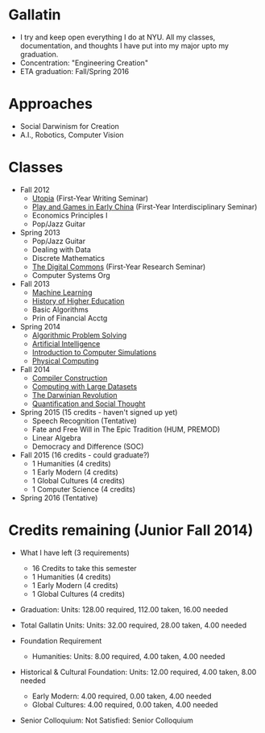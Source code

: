 Gallatin
========

- I try and keep open everything I do at NYU. All my classes, documentation, and thoughts I have put into my major upto my graduation.
- Concentration: "Engineering Creation"
- ETA graduation: Fall/Spring 2016

# Approaches

- Social Darwinism for Creation
- A.I., Robotics, Computer Vision

# Classes

- Fall 2012
	- [Utopia](https://github.com/AbhiAgarwal/gallatin/tree/master/Classes/Utopia) (First-Year Writing Seminar)
	- [Play and Games in Early China](https://github.com/AbhiAgarwal/gallatin/tree/master/Classes/Play%20and%20Games%20in%20Early%20China) (First-Year Interdisciplinary Seminar)
	- Economics Principles I
	- Pop/Jazz Guitar
- Spring 2013
	- Pop/Jazz Guitar
	- Dealing with Data
	- Discrete Mathematics
	- [The Digital Commons](https://github.com/AbhiAgarwal/gallatin/tree/master/Classes/Digital%20Commons) (First-Year Research Seminar)
	- Computer Systems Org
- Fall 2013
	- [Machine Learning](https://github.com/AbhiAgarwal/classes/tree/master/Machine%20Learning)
	- [History of Higher Education](https://github.com/AbhiAgarwal/gallatin/tree/master/Classes/History%20of%20Higher%20Education)
	- Basic Algorithms
	- Prin of Financial Acctg
- Spring 2014
	- [Algorithmic Problem Solving](https://github.com/AbhiAgarwal/classes/tree/master/Algorithmic%20Problem%20Solving)
	- [Artificial Intelligence](https://github.com/AbhiAgarwal/classes/tree/master/Artificial%20Intelligence)
	- [Introduction to Computer Simulations](https://github.com/AbhiAgarwal/classes/tree/master/Simulations)
	- [Physical Computing](https://github.com/AbhiAgarwal/classes/tree/master/Physical%20Computing)
- Fall 2014
	- [Compiler Construction](https://github.com/abhiagarwal/compiler)
	- [Computing with Large Datasets](https://github.com/AbhiAgarwal/classes/tree/master/Computing%20with%20Large%20Data%20Sets)
	- [The Darwinian Revolution](https://github.com/AbhiAgarwal/gallatin/tree/master/Classes/The%20Darwinian%20Revolution)
	- [Quantification and Social Thought](https://github.com/AbhiAgarwal/gallatin/tree/master/Classes/Quantification%20and%20Social)
- Spring 2015 (15 credits - haven't signed up yet)
	- Speech Recognition (Tentative)
	- Fate and Free Will in The Epic Tradition (HUM, PREMOD)
	- Linear Algebra
	- Democracy and Difference (SOC)
- Fall 2015 (16 credits - could graduate?)
	- 1 Humanities (4 credits)
	- 1 Early Modern (4 credits)
	- 1 Global Cultures (4 credits)
	- 1 Computer Science (4 credits)
- Spring 2016 (Tentative)

# Credits remaining (Junior Fall 2014)

- What I have left (3 requirements)
	- 16 Credits to take this semester
	- 1 Humanities (4 credits)
	- 1 Early Modern (4 credits)
	- 1 Global Cultures (4 credits)

- Graduation: Units: 128.00 required, 112.00 taken, 16.00 needed
- Total Gallatin Units: Units: 32.00 required, 28.00 taken, 4.00 needed
- Foundation Requirement
	- Humanities: Units: 8.00 required, 4.00 taken, 4.00 needed
- Historical & Cultural Foundation: Units: 12.00 required, 4.00 taken, 8.00 needed
	- Early Modern: 4.00 required, 0.00 taken, 4.00 needed
	- Global Cultures: 4.00 required, 0.00 taken, 4.00 needed
- Senior Colloquium: Not Satisfied: Senior Colloquium
